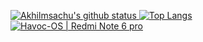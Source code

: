 [![Akhilmsachu's github status](https://github-readme-stats.vercel.app/api?username=akhilmsachu&show_icons=true&count_private=true&hide_border=false&title_color=eb0029&icon_color=eb0029&include_all_commits=true)
![Top Langs](https://github-readme-stats.vercel.app/api/top-langs/?username=akhilmsachu&layout=compact&hide_border=false&title_color=eb0029)](https://github.com/akhilmsachu)
<a href="https://t.me/havoc_tulip"><img alt="Havoc-OS | Redmi Note 6 pro" src="https://img.shields.io/badge/dynamic/json?logo=telegram&label=%40havoc_tulip&labelColor=282c34&suffix=+members&color=eb0029&query=%24.data.totalSubs&url=https%3A%2F%2Fapi.spencerwoo.com%2Fsubstats%2F%3Fsource%3Dtelegram%26queryKey%3Dhavoc_tulip&longCache=true"/></a>
